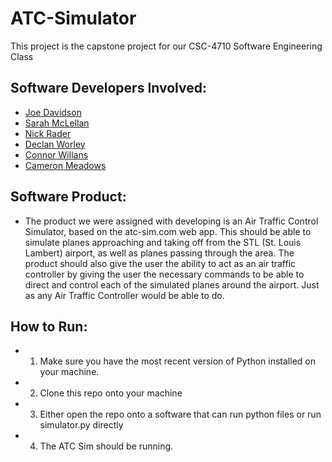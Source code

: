 # ATC-Simulator
 This project is the capstone project for our CSC-4710 Software Engineering Class

 ## Software Developers Involved: 

 - [Joe Davidson](https://www.linkedin.com/in/joseph-davidson-00/)
 - [Sarah McLellan](https://www.linkedin.com/in/sarah-mclellan/)
 - [Nick Rader](https://www.linkedin.com/in/nicholas-rader/)
 - [Declan Worley](https://www.linkedin.com/in/declanworley/)
 - [Connor Willans](https://github.com/ConnorWillans) 
 - [Cameron Meadows](https://github.com/CameronMeadows)

 ## Software Product: 
 - The product we were assigned with developing is an Air Traffic Control Simulator, based on the atc-sim.com web app. This should be able to simulate planes approaching and taking off from the STL (St. Louis Lambert) airport, as well as planes passing through the area. The product should also give the user the ability to act as an air traffic controller by giving the user the necessary commands to be able to direct and control each of the simulated planes around the airport. Just as any Air Traffic Controller would be able to do. 

## How to Run:
- 1. Make sure you have the most recent version of Python installed on your machine.
- 2. Clone this repo onto your machine
- 3. Either open the repo onto a software that can run python files or run simulator.py directly
- 4. The ATC Sim should be running.